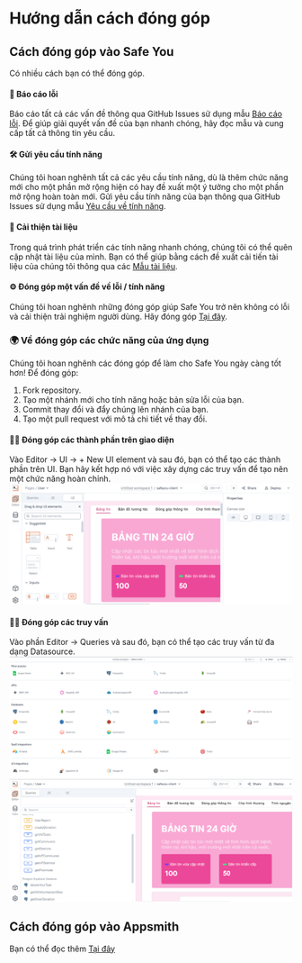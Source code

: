 # Hướng dẫn cách đóng góp
## Cách đóng góp vào Safe You
Có nhiều cách bạn có thể đóng góp.

#### 🐛 Báo cáo lỗi
Báo cáo tất cả các vấn đề thông qua GitHub Issues sử dụng mẫu [Báo cáo lỗi](https://github.com/UTE-SafeYou/safeyou-client/issues/new?assignees=&labels=&projects=&template=b%C3%A1o-c%C3%A1o-l%E1%BB%97i.md&title=báo-cáo-lỗi). Để giúp giải quyết vấn đề của bạn nhanh chóng, hãy đọc mẫu và cung cấp tất cả thông tin yêu cầu.

#### 🛠 Gửi yêu cầu tính năng
Chúng tôi hoan nghênh tất cả các yêu cầu tính năng, dù là thêm chức năng mới cho một phần mở rộng hiện có hay đề xuất một ý tưởng cho một phần mở rộng hoàn toàn mới.
Gửi yêu cầu tính năng của bạn thông qua GitHub Issues sử dụng mẫu [Yêu cầu về tính năng](https://github.com/UTE-SafeYou/safeyou-client/issues/new?assignees=&labels=&projects=&template=y%C3%AAu-c%E1%BA%A7u-t%C3%ADnh-n%C4%83ng.md&title=).

#### 📝 Cải thiện tài liệu
Trong quá trình phát triển các tính năng nhanh chóng, chúng tôi có thể quên cập nhật tài liệu của mình. Bạn có thể giúp bằng cách đề xuất cải tiến tài liệu của chúng tôi thông qua các [Mẫu tài liệu](https://github.com/UTE-SafeYou/safeyou-docs/tree/main?tab=readme-ov-file).

#### ⚙️  Đóng góp một vấn đề về lỗi / tính năng
Chúng tôi hoan nghênh những đóng góp giúp Safe You trở nên không có lỗi và cải thiện trải nghiệm người dùng. Hãy đóng góp [Tại đây](https://github.com/UTE-SafeYou/safeyou-docs/tree/main?tab=readme-ov-file).

### 🌍 Về đóng góp các chức năng của ứng dụng

Chúng tôi hoan nghênh các đóng góp để làm cho Safe You ngày càng tốt hơn! Để đóng góp:

1. Fork repository.
2. Tạo một nhánh mới cho tính năng hoặc bản sửa lỗi của bạn.
3. Commit thay đổi và đẩy chúng lên nhánh của bạn.
4. Tạo một pull request với mô tả chi tiết về thay đổi.

#### 👨‍💻 Đóng góp các thành phần trên giao diện
Vào Editor -> UI -> + New UI element và sau đó, bạn có thể tạo các thành phần trên UI. Bạn hãy kết hợp nó với việc xây dựng các truy vấn để tạo nên một chức năng hoàn chỉnh.
![UI image](../../assets/images/ui.png)

#### 👨‍💻 Đóng góp các truy vấn 
Vào phần Editor -> Queries và sau đó, bạn có thể tạo các truy vấn từ đa dạng Datasource.
![datasource image](../../assets/images/datasource.png) 
![datasource image](../../assets/images/dts.png)

## Cách đóng góp vào Appsmith
Bạn có thể đọc thêm [Tại đây](https://docs.appsmith.com/)

